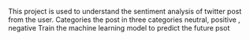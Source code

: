 This project is used to understand the sentiment analysis of twitter post from the user.
Categories the post in three categories neutral, positive , negative
Train the machine learning model to predict the future psot
